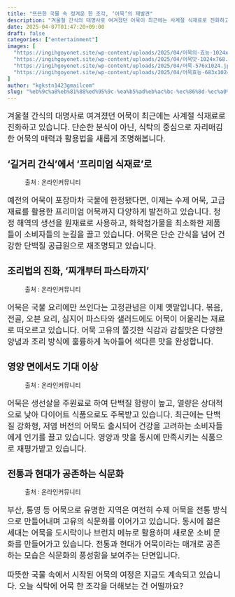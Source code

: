 ```yaml
---
title: "뜨끈한 국물 속 정겨운 한 조각, ‘어묵’의 재발견"
description: "겨울철 간식의 대명사로 여겨졌던 어묵이 최근에는 사계절 식재료로 진화하고 있습니다. 단순한 분식이 아닌, 식탁의 중심으로 자리매김한 어묵의 매력과 활용법을 새롭게 조명해봅니다."
date: 2025-04-07T01:47:20+09:00
draft: false
categories: ["entertainment"]
images: [
  "https://ingihgoyonet.site/wp-content/uploads/2025/04/어묵의-효능-1024x731.jpg"
  "https://ingihgoyonet.site/wp-content/uploads/2025/04/어묵맛-1024x768.jpg"
  "https://ingihgoyonet.site/wp-content/uploads/2025/04/어묵-576x1024.jpg"
  "https://ingihgoyonet.site/wp-content/uploads/2025/04/어묵효능-683x1024.jpg"
]
author: "kgkstn1423gmailcom"
slug: "%eb%9c%a8%eb%81%88%ed%95%9c-%ea%b5%ad%eb%ac%bc-%ec%86%8d-%ec%a0%95%ea%b2%a8%ec%9a%b4-%ed%95%9c-%ec%a1%b0%ea%b0%81-%ec%96%b4%eb%ac%b5%ec%9d%98-%ec%9e%ac%eb%b0%9c%ea%b2%ac"
---
```


<p style="font-size:18px">겨울철 간식의 대명사로 여겨졌던 어묵이 최근에는 사계절 식재료로 진화하고 있습니다. 단순한 분식이 아닌, 식탁의 중심으로 자리매김한 어묵의 매력과 활용법을 새롭게 조명해봅니다.</p> <h2 >‘길거리 간식’에서 ‘프리미엄 식재료’로</h2> <figure ><img src="https://ingihgoyonet.site/wp-content/uploads/2025/04/어묵의-효능-1024x731.jpg" alt="" style="aspect-ratio:16/9;object-fit:cover"/><figcaption >출처 : 온라인커뮤니티</figcaption></figure> <p style="font-size:18px">예전의 어묵이 포장마차 국물에 한정됐다면, 이제는 수제 어묵, 고급 재료를 활용한 프리미엄 어묵까지 다양하게 발전하고 있습니다. 청정 해역의 생선을 원재료로 사용하고, 화학첨가물을 최소화한 제품들이 소비자들의 눈길을 끌고 있습니다. 어묵은 단순 간식을 넘어 건강한 단백질 공급원으로 재조명되고 있습니다.</p> <h2 >조리법의 진화, ‘찌개부터 파스타까지’</h2> <figure ><img src="https://ingihgoyonet.site/wp-content/uploads/2025/04/어묵맛-1024x768.jpg" alt="" style="aspect-ratio:16/9;object-fit:cover"/><figcaption >출처 : 온라인커뮤니티</figcaption></figure> <p style="font-size:18px">어묵은 국물 요리에만 쓰인다는 고정관념은 이제 옛말입니다. 볶음, 전골, 오븐 요리, 심지어 파스타와 샐러드에도 어묵이 어울리는 재료로 떠오르고 있습니다. 어묵 고유의 쫄깃한 식감과 감칠맛은 다양한 양념과 조리 방식에 훌륭하게 녹아들어 색다른 맛을 완성합니다.</p> <h2 >영양 면에서도 기대 이상</h2> <figure ><img src="https://ingihgoyonet.site/wp-content/uploads/2025/04/어묵-576x1024.jpg" alt="" style="aspect-ratio:16/9;object-fit:cover"/><figcaption >출처 : 온라인커뮤니티</figcaption></figure> <p style="font-size:18px">어묵은 생선살을 주원료로 하여 단백질 함량이 높고, 열량은 상대적으로 낮아 다이어트 식품으로도 주목받고 있습니다. 최근에는 단백질 강화형, 저염 버전의 어묵도 출시되어 건강을 고려하는 소비자들에게 인기를 끌고 있습니다. 영양과 맛을 동시에 만족시키는 식품으로 재평가받고 있습니다.</p> <h2 >전통과 현대가 공존하는 식문화</h2> <figure ><img src="https://ingihgoyonet.site/wp-content/uploads/2025/04/어묵효능-683x1024.jpg" alt="" style="aspect-ratio:16/9;object-fit:cover"/><figcaption >출처 : 온라인커뮤니티</figcaption></figure> <p style="font-size:18px">부산, 통영 등 어묵으로 유명한 지역은 여전히 수제 어묵을 전통 방식으로 만들어내며 고유의 식문화를 이어가고 있습니다. 동시에 젊은 세대는 어묵을 도시락이나 브런치 메뉴로 활용하며 새로운 소비 문화를 만들어가고 있습니다. 전통과 현대가 어묵이라는 매개로 공존하는 모습은 식문화의 풍성함을 보여주는 단면입니다.</p> <p style="font-size:18px">따뜻한 국물 속에서 시작된 어묵의 여정은 지금도 계속되고 있습니다. 오늘 식탁에 어묵 한 조각을 더해보는 건 어떨까요?</p>